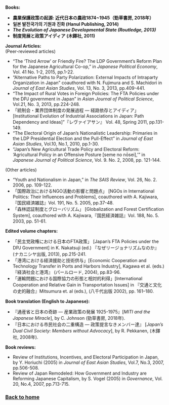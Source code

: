 
**Books:**  
- **農業保護政策の起源: 近代日本の農政1874~1945（勁草書房, 2018年）**  
- **일본 발전국가의 기원과 진화 (Hanul Publishing, 2014)**  
- ***The Evolution of Japanese Developmental State (Routledge, 2013)***  
- **制度発展と政策アイディア (木鐸社, 2011)**  

**Journal Articles:**  
(Peer-reviewed articles)  
- “The ‘Third Arrow’ or Friendly Fire? The LDP Government’s Reform Plan for the Japanese Agricultural Co-op,” in *Japanese Political Economy*, Vol. 41 No. 1-2, 2015, pp.1-22.  
- “Alternative Paths to Party Polarization: External Impacts of Intraparty Organization in Japan” coauthored with N. Fujimura and S. Machidori in *Journal of East Asian Studies*, Vol. 13, No. 3, 2013, pp.409-441.  
- “The Impact of Rural Votes in Foreign Policies: The FTA Policies under the DPJ government in Japan” in *Asian Journal of Political Science*, Vol.21, No. 3, 2013, pp.224-248.  
- 「統制会・業界団体制度の発展過程 ― 経路依存とアイディア」 [Institutional Evolution of Industrial Associations in Japan: Path Dependency and Ideas]”『レヴァイアサン』 Vol. 48, Spring 2011, pp.131-149.  
- “The Electoral Origin of Japan’s Nationalistic Leadership: Primaries in the LDP Presidential Election and the Pull-Effect” in *Journal of East Asian Studies*, Vol.10, No.1, 2010, pp.1-30.  
- “Japan’s New Agricultural Trade Policy and Electoral Reform: ‘Agricultural Policy in an Offensive Posture [seme no nōsei],’” in *Japanese Journal of Political Science*, Vol. 9. No. 2, 2008, pp. 121-144.  
  
(Other articles)  
- “Youth and Nationalism in Japan,” in *The SAIS Review*, Vol. 26, No. 2. 2006, pp. 109-122.  
- 「国際政治におけるNGO活動の影響と問題点」 [NGOs in International Politics: Their Influences and Problems], coauthored with A. Kajiwara,『国民経済雑誌』Vol. 191, No. 5. 2005, pp.37-48.  
- 「森林認証制度とグローバリズム」 [Globalization and Forest Certification System], coauthored with A. Kajiwara,『国民経済雑誌』Vol. 188, No. 5. 2003, pp. 51-61.  
  
**Edited volume chapters:**  
- 「民主党政権における日本のFTA政策」 [Japan’s FTA Policies under the DPJ Government] in K. Nakatsuji (ed.) 『なぜリージョナリズムなのか』(ナカニシヤ出版, 2013), pp.215-241.  
- 「港湾における経済援助と技術供与」[Economic Cooperation and Technology Transfer in Ports and Harbors Industry], Kagawa et al. (eds.)『経済社会と港湾』 (パールロード, 2004), pp.83-96.  
- 「運輸問題における国際協力の形態と相対的利得」[International Cooperation and Relative Gain in Transportation Issues] in 『交通と文化の史的融合』Mitsumura et. al (eds.), (八千代出版 2002), pp. 161–180.
  
**Book translation (English to Japanese):**  
- 『通産省と日本の奇跡 — 産業政策の発展 1925-1975』[*MITI and the Japanese Miracle*], by C. Johnson (勁草書房, 2018年).  
- 『日本における市民社会の二重構造 — 政策提言なきメンバー達』 [*Japan’s Dual Civil Society: Members without Advocacy*], by R. Pekkanen, (木鐸社, 2008年).  　　
  
**Book reviews:**  
- Review of Institutions, Incentives, and Electoral Participation in Japan, by Y. Horiuchi (2005) in *Journal of East Asian Studies*, Vol.7, No.3, 2007, pp.506-508.  
- Review of Japan Remodeled: How Government and Industry are Reforming Japanese Capitalism, by S. Vogel (2005) in *Governance*, Vol. 20, No.4, 2007, pp.713-715.  
   
### [Back to home](https://hirosasada.github.io/)    
